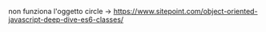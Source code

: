 non funziona l'oggetto circle -> https://www.sitepoint.com/object-oriented-javascript-deep-dive-es6-classes/

